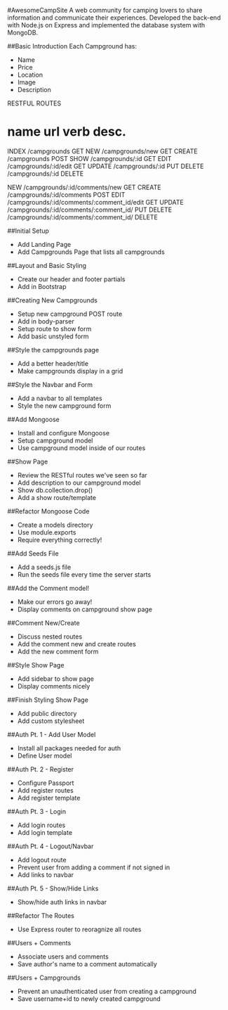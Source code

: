 #AwesomeCampSite
A web community for camping lovers to share information and communicate their experiences.
Developed the back-end with Node.js on Express and implemented the database system with MongoDB.

##Basic Introduction
Each Campground has:
   * Name
   * Price
   * Location
   * Image
   * Description


RESTFUL ROUTES

name                 url                               verb         desc.
==============================================================================
INDEX   /campgrounds                                    GET
NEW     /campgrounds/new                                GET
CREATE  /campgrounds                                    POST
SHOW    /campgrounds/:id                                GET
EDIT    /campgrounds/:id/edit                           GET
UPDATE  /campgrounds/:id                                PUT
DELETE  /campgrounds/:id                                DELETE

NEW     /campgrounds/:id/comments/new                   GET
CREATE  /campgrounds/:id/comments                       POST
EDIT    /campgrounds/:id/comments/:comment_id/edit      GET
UPDATE  /campgrounds/:id/comments/:comment_id/          PUT
DELETE  /campgrounds/:id/comments/:comment_id/          DELETE


##Initial Setup
* Add Landing Page
* Add Campgrounds Page that lists all campgrounds


##Layout and Basic Styling
* Create our header and footer partials
* Add in Bootstrap

##Creating New Campgrounds
* Setup new campground POST route
* Add in body-parser
* Setup route to show form
* Add basic unstyled form

##Style the campgrounds page
* Add a better header/title
* Make campgrounds display in a grid

##Style the Navbar and Form
* Add a navbar to all templates
* Style the new campground form

##Add Mongoose
* Install and configure Mongoose
* Setup campground model
* Use campground model inside of our routes

##Show Page
* Review the RESTful routes we've seen so far
* Add description to our campground model
* Show db.collection.drop()
* Add a show route/template

##Refactor Mongoose Code
* Create a models directory
* Use module.exports
* Require everything correctly!

##Add Seeds File
* Add a seeds.js file
* Run the seeds file every time the server starts

##Add the Comment model!
* Make our errors go away!
* Display comments on campground show page

##Comment New/Create
* Discuss nested routes
* Add the comment new and create routes
* Add the new comment form

##Style Show Page
* Add sidebar to show page
* Display comments nicely

##Finish Styling Show Page
* Add public directory
* Add custom stylesheet

##Auth Pt. 1 - Add User Model
* Install all packages needed for auth
* Define User model 

##Auth Pt. 2 - Register
* Configure Passport
* Add register routes
* Add register template

##Auth Pt. 3 - Login
* Add login routes
* Add login template

##Auth Pt. 4 - Logout/Navbar
* Add logout route
* Prevent user from adding a comment if not signed in
* Add links to navbar

##Auth Pt. 5 - Show/Hide Links
* Show/hide auth links in navbar 

##Refactor The Routes
* Use Express router to reoragnize all routes

##Users + Comments
* Associate users and comments
* Save author's name to a comment automatically

##Users + Campgrounds
* Prevent an unauthenticated user from creating a campground
* Save username+id to newly created campground

 

